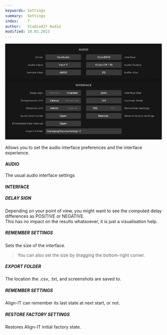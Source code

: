 ```yaml
---
keywords: Settings
summary:  Settings
index:    7
author:   Studio427 Audio
modified: 10.02.2023
---
```


![settings](https://github.com/ustk/Align-IT_Documentation/blob/master/images/settings.png?raw=true)

Allows you to set the audio interface preferences and the interface experience.


#### AUDIO

The usual audio interface settings


#### INTERFACE

##### DELAY SIGN

Depending on your point of view, you might want to see the computed delay differences as POSITIVE or NEGATIVE.  
This has no impact on the results whatsoever, it is just a visualisation help.

##### REMEMBER SETTINGS

Sets the size of the interface.

> You can also set the size by dragging the bottom-right corner.

##### EXPORT FOLDER

The location the .csv, .txt, and screenshots are saved to.

##### REMEMBER SETTINGS

Align-IT can remember its last state at next start, or not.

##### RESTORE FACTORY SETTINGS

Restores Align-IT initial factory state.
